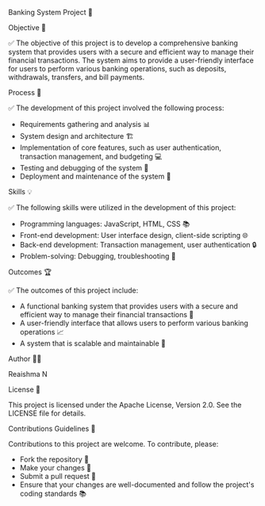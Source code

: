 Banking System Project 🏦

Objective 🎯

✅ The objective of this project is to develop a comprehensive banking system that provides users with a secure and efficient way to manage their financial transactions. The system aims to provide a user-friendly interface for users to perform various banking operations, such as deposits, withdrawals, transfers, and bill payments.

Process 🔄

✅ The development of this project involved the following process:

- Requirements gathering and analysis 📊
- System design and architecture 🏗️
- Implementation of core features, such as user authentication, transaction management, and budgeting 💻
- Testing and debugging of the system 🐞
- Deployment and maintenance of the system 🚀

Skills 💡

✅ The following skills were utilized in the development of this project:

- Programming languages: JavaScript, HTML, CSS 📚
- Front-end development: User interface design, client-side scripting 🌐
- Back-end development: Transaction management, user authentication 🔒
- Problem-solving: Debugging, troubleshooting 🤔

Outcomes 🏆

✅ The outcomes of this project include:

- A functional banking system that provides users with a secure and efficient way to manage their financial transactions 💸
- A user-friendly interface that allows users to perform various banking operations 📈
- A system that is scalable and maintainable 🔩

Author 👩‍💻

Reaishma N

License 📜

This project is licensed under the Apache License, Version 2.0. See the LICENSE file for details.

Contributions Guidelines 🤝

Contributions to this project are welcome. To contribute, please:

- Fork the repository 🍴
- Make your changes 📝
- Submit a pull request 📨
- Ensure that your changes are well-documented and follow the project's coding standards 📚

